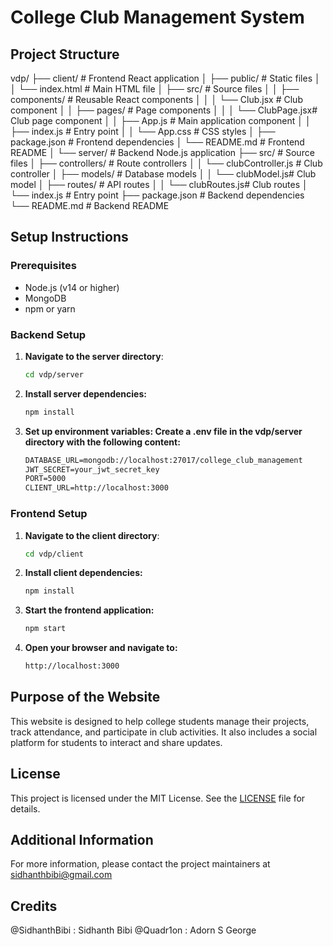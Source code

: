 # College Club Management System

## Project Structure

vdp/
├── client/                 # Frontend React application
│   ├── public/             # Static files
│   │   └── index.html      # Main HTML file
│   ├── src/                # Source files
│   │   ├── components/     # Reusable React components
│   │   │   └── Club.jsx    # Club component
│   │   ├── pages/          # Page components
│   │   │   └── ClubPage.jsx# Club page component
│   │   ├── App.js          # Main application component
│   │   ├── index.js        # Entry point
│   │   └── App.css         # CSS styles
│   ├── package.json        # Frontend dependencies
│   └── README.md           # Frontend README
│
└── server/                 # Backend Node.js application
    ├── src/                # Source files
    │   ├── controllers/    # Route controllers
    │   │   └── clubController.js # Club controller
    │   ├── models/         # Database models
    │   │   └── clubModel.js# Club model
    │   ├── routes/         # API routes
    │   │   └── clubRoutes.js# Club routes
    │   └── index.js        # Entry point
    ├── package.json        # Backend dependencies
    └── README.md           # Backend README

## Setup Instructions

### Prerequisites
- Node.js (v14 or higher)
- MongoDB
- npm or yarn

### Backend Setup
1. **Navigate to the server directory**:
   ```sh
   cd vdp/server
   ```

2. **Install server dependencies:**
   ```sh
   npm install
   ```

3. **Set up environment variables: Create a .env file in the vdp/server directory with the following content:**
   ```markdown
   DATABASE_URL=mongodb://localhost:27017/college_club_management
   JWT_SECRET=your_jwt_secret_key
   PORT=5000
   CLIENT_URL=http://localhost:3000
   ```

### Frontend Setup
1. **Navigate to the client directory**:
   ```sh
   cd vdp/client
   ```

2. **Install client dependencies:**
   ```sh
   npm install
   ```

3. **Start the frontend application:**
   ```sh
   npm start
   ```

4. **Open your browser and navigate to:**
   ```markdown
   http://localhost:3000
   ```

## Purpose of the Website

This website is designed to help college students manage their projects, track attendance, and participate in club activities. It also includes a social platform for students to interact and share updates.

## License

This project is licensed under the MIT License. See the [LICENSE](LICENSE) file for details.

## Additional Information

For more information, please contact the project maintainers at [sidhanthbibi@gmail.com](mailto:sidhanthbibi@gmail.com)

## Credits
@SidhanthBibi : Sidhanth Bibi
@Quadr1on : Adorn S George

